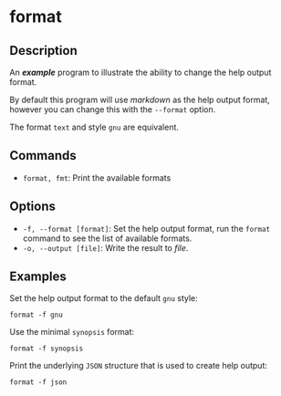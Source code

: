 format
======

## Description

An ***example*** program to illustrate the ability to change the help output format.

By default this program will use *markdown* as the help output format, however
you can change this with the `--format` option.

The format `text` and style `gnu` are equivalent.

## Commands

* `format, fmt`: Print the available formats

## Options

* `-f, --format [format]`: Set the help output format, run the `format` command to see the list of available formats.
* `-o, --output [file]`: Write the result to *file*.

## Examples

Set the help output format to the default `gnu` style:

```
format -f gnu
```

Use the minimal `synopsis` format:

```
format -f synopsis
```

Print the underlying `JSON` structure that is used to create help output:

```
format -f json
```
